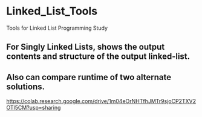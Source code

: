 # Linked_List_Tools
Tools for Linked List Programming Study


## For Singly Linked Lists, shows the output contents and structure of the output linked-list.

## Also can compare runtime of two alternate solutions.

https://colab.research.google.com/drive/1m04eOrNHTfhJMTr9sjoCP2TXV2OTl5CM?usp=sharing
